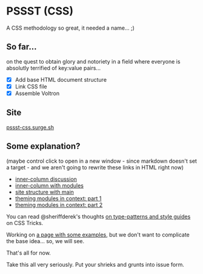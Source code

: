 # PSSST (CSS)

A CSS methodology so great, it needed a name... ;)

## So far...

on the quest to obtain glory and notoriety in a field where everyone is absolutly terrified of key:value pairs...

* [x] Add base HTML document structure
* [x] Link CSS file
* [x] Assemble Voltron

## Site

[pssst-css.surge.sh](https://pssst-css.surge.sh)

## Some explanation?

(maybe control click to open in a new window - since markdown doesn't set a target - and we aren't going to rewrite these links in HTML right now)

* [inner-column discussion](https://codepen.io/perpetual-education/pen/podGxpy?editors=1100)
* [inner-column with modules](https://codepen.io/perpetual-education/pen/abpRdjJ?editors=1100)
* [site structure with main](https://codepen.io/perpetual-education/pen/abWBYeL?editors=1100)
* [theming modules in context: part 1](https://codepen.io/perpetual-education/pen/QWpdQxy?editors=1100)
* [theming modules in context: part 2](https://codepen.io/perpetual-education/pen/GRmQXge?editors=1100)

You can read @sheriffderek's thoughts [on type-patterns and style guides](https://css-tricks.com/on-type-patterns-and-style-guides/) on CSS Tricks.

Working on [a page with some examples](https://pssst-css.surge.sh/examples.html), but we don't want to complicate the base idea... so, we will see.

That's all for now.

Take this all very seriously. Put your shrieks and grunts into issue form.
